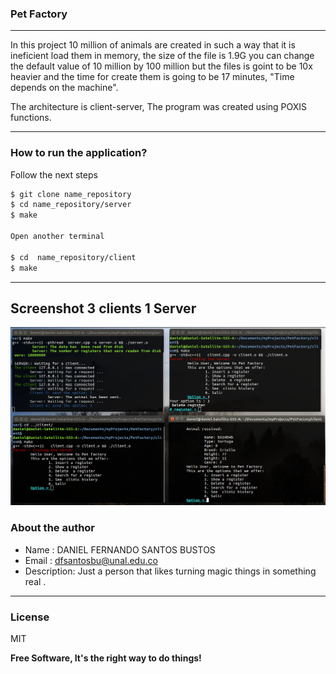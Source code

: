 ### Pet Factory
---

In this project 10 million of animals are created in such a way that
it is ineficient load them in memory, the size of the file is 1.9G
you can change the default value of 10 million by 100 million but the
files is goint to be 10x heavier and the time for create them is going
to be 17 minutes, "Time depends on the machine".

The architecture is client-server, The program was  created using
POXIS functions.


---
### How to run the application?
Follow the next steps

```sh
$ git clone name_repository
$ cd name_repository/server
$ make 

Open another terminal

$ cd  name_repository/client
$ make

```
---


## Screenshot 3 clients 1 Server

![Alt Pet Factory](docs/screenshot_3_clients.png?raw=true "Title")



### About the author

* Name : DANIEL FERNANDO SANTOS BUSTOS
* Email : dfsantosbu@unal.edu.co
* Description: Just a person that likes turning  magic  things in something  real .

---

### License

MIT

**Free Software, It's the right way  to do things!**


